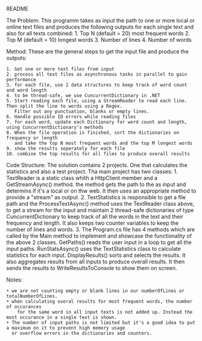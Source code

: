 README

The Problem:
    This programm takes as input the path to one or more local or online text files and produces 
    the following outputs for each single text and also for all texts combined:
    1. Top N (default = 20) most frequent words
    2. Top M (default = 10) longest words
    3. Number of lines
    4. Number of words

Method:
    These are the general steps to get the input file and produce the outputs:

    1. Get one or more text files from input
    2. process all text files as asynchronous tasks in parallel to gain performance
    3. for each file, use 2 data structures to keep track of word count and word length
    4. to be thread-safe, we use CuncurrentDictionary in .NET
    5. Start reading each file, using a StreamReader to read each line. Then split the line to words using a Regex. 
       Filter out any punctuation, blanks or empty lines.
    6. Handle possible IO errors while reading files
    7. for each word, update each Dictionary for word count and length, using CuncurrentDictionary’s methods
    8. When the file operation is finished, sort the dictionaries on frequency or length 
       and take the top N most frequent words and the top M longest words
    9. show the results seperately for each file
    10. combine the top results for all files to produce overall results

Code Structure:
    The solution contains 2 projects. One that calculates the statistics and also a test project.
    Tha main project has two classes:
        1. TextReader is a static class whith a HttpClient member and a GetStreamAsync() method. 
           the method gets the path to the as input and determins if it's a local or on thw web. 
           It then uses an appropriate method to provide a "stream" as output.
        2. TextStatistics is responsible to get a file path and the ProcessTextAsync() method uses
           the TextReader class above, to get a stream for the input and maintain 2 thread-safe dictionaries
           of type CuncurrentDictionary to keep track of all the words in the text and their frequency and length.
           It also keeps two counter variables to keep the number of lines and words.
        3. The Program.cs file has 4 methods which are called by the Main method to implement and showcase 
           the functionality of the above 2 classes. GetPaths() reads the user input in a loop to get
           all the input paths. RunStatsAsync() uses the TextStatistics class to calculate statistics for each input.
           DisplayResults() sorts and selects the results. It also aggregates results from all inputs 
           to produce overall results. It then sends the results to WriteResultsToConsole to show them on screen.
           
Notes:
   
    • we are not counting empty or blank lines in our numberOfLines or totalNumberOfLines.
    • when calculating overal results for most frequent words, the number of occurances 
        for the same word in all input texts is not added up. Instead the most occurance in a single text is shown.
    • The number of input paths is not limited but it's a good idea to put a maximum on it to prevent high memory usage
      or overflow errors in the dictionaries and counters.
    


